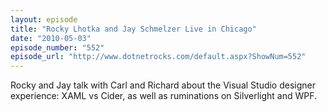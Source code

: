 ```yaml
---
layout: episode
title: "Rocky Lhotka and Jay Schmelzer Live in Chicago"
date: "2010-05-03"
episode_number: "552"
episode_url: "http://www.dotnetrocks.com/default.aspx?ShowNum=552"
---
```


Rocky and Jay talk with Carl and Richard about the Visual Studio designer experience: XAML vs Cider, as well as ruminations on Silverlight and WPF.
